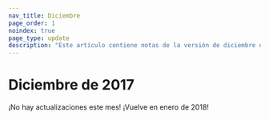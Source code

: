 ```yaml
---
nav_title: Diciembre
page_order: 1
noindex: true
page_type: update
description: "Este artículo contiene notas de la versión de diciembre de 2017."
---
```


# Diciembre de 2017

¡No hay actualizaciones este mes! ¡Vuelve en enero de 2018!
